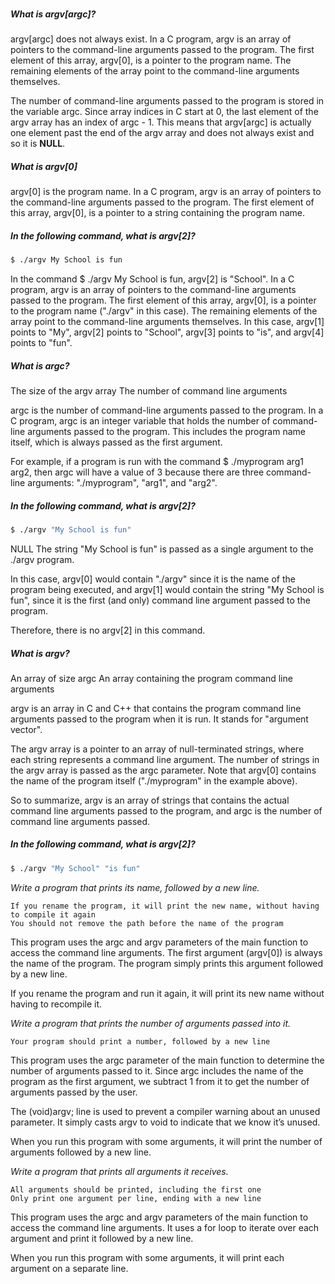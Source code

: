 ### 

##### What is argv[argc]?
argv[argc] does not always exist. In a C program, argv is an array of pointers to the command-line arguments passed to the program. The first element of this array, argv[0], is a pointer to the program name. The remaining elements of the array point to the command-line arguments themselves.

The number of command-line arguments passed to the program is stored in the variable argc. Since array indices in C start at 0, the last element of the argv array has an index of argc - 1. This means that argv[argc] is actually one element past the end of the argv array and does not always exist  and so it is **NULL**.

##### What is argv[0]
argv[0] is the program name. In a C program, argv is an array of pointers to the command-line arguments passed to the program. The first element of this array, argv[0], is a pointer to a string containing the program name.

##### In the following command, what is argv[2]?
```bash
$ ./argv My School is fun
```
In the command $ ./argv My School is fun, argv[2] is "School". In a C program, argv is an array of pointers to the command-line arguments passed to the program. The first element of this array, argv[0], is a pointer to the program name ("./argv" in this case). The remaining elements of the array point to the command-line arguments themselves. In this case, argv[1] points to "My", argv[2] points to "School", argv[3] points to "is", and argv[4] points to "fun".

##### What is argc?
The size of the argv array
The number of command line arguments

argc is the number of command-line arguments passed to the program. In a C program, argc is an integer variable that holds the number of command-line arguments passed to the program. This includes the program name itself, which is always passed as the first argument.

For example, if a program is run with the command $ ./myprogram arg1 arg2, then argc will have a value of 3 because there are three command-line arguments: "./myprogram", "arg1", and "arg2".

##### In the following command, what is argv[2]?
```bash
$ ./argv "My School is fun"
```
NULL
The string "My School is fun" is passed as a single argument to the ./argv program.

In this case, argv[0] would contain "./argv" since it is the name of the program being executed, and argv[1] would contain the string "My School is fun", since it is the first (and only) command line argument passed to the program.

Therefore, there is no argv[2] in this command.

##### What is argv?
An array of size argc
An array containing the program command line arguments

argv is an array in C and C++ that contains the program command line arguments passed to the program when it is run. It stands for "argument vector".

The argv array is a pointer to an array of null-terminated strings, where each string represents a command line argument. The number of strings in the argv array is passed as the argc parameter.
Note that argv[0] contains the name of the program itself ("./myprogram" in the example above).

So to summarize, argv is an array of strings that contains the actual command line arguments passed to the program, and argc is the number of command line arguments passed.

##### In the following command, what is argv[2]?
```bash
$ ./argv "My School" "is fun"
```
*Write a program that prints its name, followed by a new line.*

    If you rename the program, it will print the new name, without having to compile it again
    You should not remove the path before the name of the program

This program uses the argc and argv parameters of the main function to access the command line arguments. The first argument (argv[0]) is always the name of the program. The program simply prints this argument followed by a new line.

If you rename the program and run it again, it will print its new name without having to recompile it.

*Write a program that prints the number of arguments passed into it.*

    Your program should print a number, followed by a new line
This program uses the argc parameter of the main function to determine the number of arguments passed to it. Since argc includes the name of the program as the first argument, we subtract 1 from it to get the number of arguments passed by the user.

The (void)argv; line is used to prevent a compiler warning about an unused parameter. It simply casts argv to void to indicate that we know it’s unused.

When you run this program with some arguments, it will print the number of arguments followed by a new line.

*Write a program that prints all arguments it receives.*

    All arguments should be printed, including the first one
    Only print one argument per line, ending with a new line
This program uses the argc and argv parameters of the main function to access the command line arguments. It uses a for loop to iterate over each argument and print it followed by a new line.

When you run this program with some arguments, it will print each argument on a separate line.


